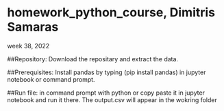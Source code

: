 # homework_python_course, Dimitris Samaras
week 38, 2022

##Repository:
Download the repositary and extract the data.

##Prerequisites:
Install pandas by typing (pip install pandas) in jupyter notebook or command prompt.

##Run file:
in command prompt with python or copy paste it in jupyter notebook and run it there.
The output.csv will appear in the wokring folder
